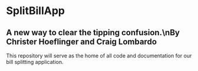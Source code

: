 # SplitBillApp
## A new way to clear the tipping confusion.\nBy Christer Hoeflinger and Craig Lombardo
This repository will serve as the home of all code and documentation for our bill splitting application.
